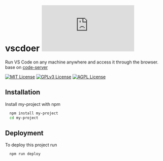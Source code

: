 # **vscdoer** ![logo](https://icon-icons.com/downloadimage.php?id=189949&root=3053/PNG/32/&file=microsoft_visual_studio_code_alt_macos_bigsur_icon_189949.png) 
  
Run VS Code⁠ on any machine anywhere and access it through the browser. base on [code-server](https://hub.docker.com/r/codercom/code-server)




[![MIT License](https://img.shields.io/badge/License-MIT-green.svg)](https://choosealicense.com/licenses/mit/)
[![GPLv3 License](https://img.shields.io/badge/License-GPL%20v3-yellow.svg)](https://opensource.org/licenses/)
[![AGPL License](https://img.shields.io/badge/license-AGPL-blue.svg)](http://www.gnu.org/licenses/agpl-3.0)


## Installation

Install my-project with npm

```bash
  npm install my-project
  cd my-project
```
    
## Deployment

To deploy this project run

```bash
  npm run deploy
```

